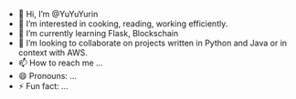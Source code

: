 - 👋 Hi, I’m @YuYuYurin
- 👀 I’m interested in cooking, reading, working efficiently.
- 🌱 I’m currently learning Flask, Blockschain
- 💞️ I’m looking to collaborate on projects written in Python and Java or in context with AWS.
- 📫 How to reach me ...
- 😄 Pronouns: ...
- ⚡ Fun fact: ...

<!---
YuYuYurin/YuYuYurin is a ✨ special ✨ repository because its `README.md` (this file) appears on your GitHub profile.
You can click the Preview link to take a look at your changes.
--->
